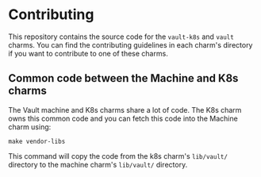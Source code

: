 # Contributing

This repository contains the source code for the `vault-k8s` and `vault` charms. You can find the contributing guidelines in each charm's directory if you want to contribute to one of these charms.

## Common code between the Machine and K8s charms

The Vault machine and K8s charms share a lot of code. The K8s charm owns this common code and you can fetch this code into the Machine charm using:

```shell
make vendor-libs
```

This command will copy the code from the k8s charm's `lib/vault/` directory to the machine charm's `lib/vault/` directory.
